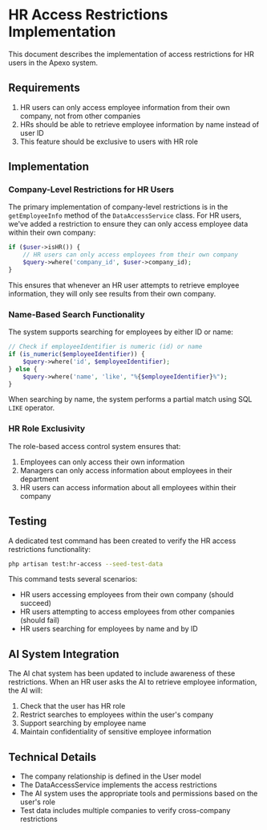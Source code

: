 # HR Access Restrictions Implementation

This document describes the implementation of access restrictions for HR users in the Apexo system.

## Requirements

1. HR users can only access employee information from their own company, not from other companies
2. HRs should be able to retrieve employee information by name instead of user ID
3. This feature should be exclusive to users with HR role

## Implementation

### Company-Level Restrictions for HR Users

The primary implementation of company-level restrictions is in the `getEmployeeInfo` method of the `DataAccessService` class.
For HR users, we've added a restriction to ensure they can only access employee data within their own company:

```php
if ($user->isHR()) {
    // HR users can only access employees from their own company
    $query->where('company_id', $user->company_id);
}
```

This ensures that whenever an HR user attempts to retrieve employee information, they will only see results from their own company.

### Name-Based Search Functionality

The system supports searching for employees by either ID or name:

```php
// Check if employeeIdentifier is numeric (id) or name
if (is_numeric($employeeIdentifier)) {
    $query->where('id', $employeeIdentifier);
} else {
    $query->where('name', 'like', "%{$employeeIdentifier}%");
}
```

When searching by name, the system performs a partial match using SQL `LIKE` operator.

### HR Role Exclusivity

The role-based access control system ensures that:

1. Employees can only access their own information
2. Managers can only access information about employees in their department
3. HR users can access information about all employees within their company

## Testing

A dedicated test command has been created to verify the HR access restrictions functionality:

```bash
php artisan test:hr-access --seed-test-data
```

This command tests several scenarios:

-   HR users accessing employees from their own company (should succeed)
-   HR users attempting to access employees from other companies (should fail)
-   HR users searching for employees by name and by ID

## AI System Integration

The AI chat system has been updated to include awareness of these restrictions. When an HR user asks the AI to retrieve employee information, the AI will:

1. Check that the user has HR role
2. Restrict searches to employees within the user's company
3. Support searching by employee name
4. Maintain confidentiality of sensitive employee information

## Technical Details

-   The company relationship is defined in the User model
-   The DataAccessService implements the access restrictions
-   The AI system uses the appropriate tools and permissions based on the user's role
-   Test data includes multiple companies to verify cross-company restrictions
